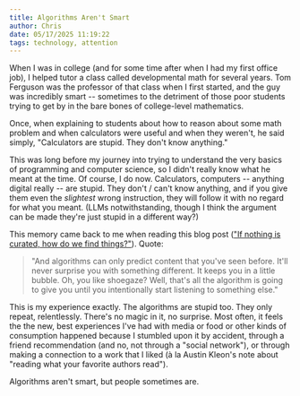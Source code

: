 ```yaml
---
title: Algorithms Aren't Smart
author: Chris
date: 05/17/2025 11:19:22 
tags: technology, attention
---
```


When I was in college (and for some time after when I had my first office job), I helped tutor a class called developmental math for several years. Tom Ferguson was the professor of that class when I first started, and the guy was incredibly smart -- sometimes to the detriment of those poor students trying to get by in the bare bones of college-level mathematics.

Once, when explaining to students about how to reason about some math problem and when calculators were useful and when they weren't, he said simply, "Calculators are stupid. They don't know anything."

This was long before my journey into trying to understand the very basics of programming and computer science, so I didn't really know what he meant at the time. Of course, I do now. Calculators, computers -- anything digital really -- are stupid. They don't / can't know anything, and if you give them even the *slightest* wrong instruction, they will follow it with no regard for what you meant. (LLMs notwithstanding, though I think the argument can be made they're just stupid in a different way?)

This memory came back to me when reading this blog post (["If nothing is curated, how do we find things?"](https://tadaima.bearblog.dev/if-nothing-is-curated-how-do-we-find-things/)). Quote:

> "And algorithms can only predict content that you've seen before. It'll never surprise you with something different. It keeps you in a little bubble. Oh, you like shoegaze? Well, that's all the algorithm is going to give you until you intentionally start listening to something else."

This is my experience exactly. The algorithms are stupid too. They only repeat, relentlessly. There's no magic in it, no surprise. Most often, it feels the the new, best experiences I've had with media or food or other kinds of consumption happened because I stumbled upon it by accident, through a friend recommendation (and no, not through a "social network"), or through making a connection to a work that I liked (à la Austin Kleon's note about "reading what your favorite authors read").

Algorithms aren't smart, but people sometimes are.